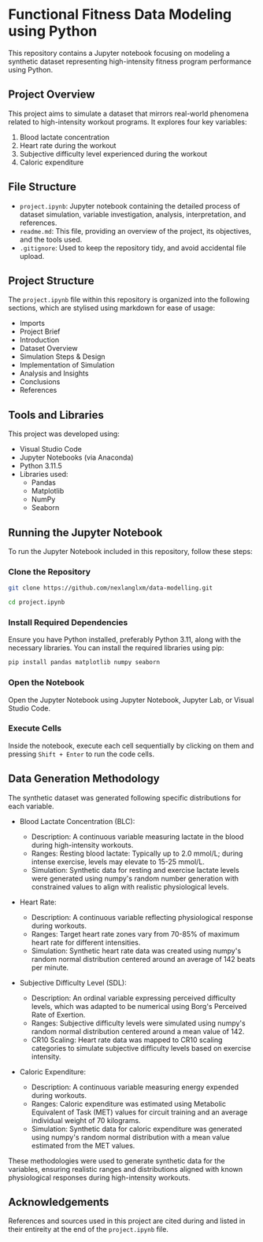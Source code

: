# Functional Fitness Data Modeling using Python

This repository contains a Jupyter notebook focusing on modeling a synthetic dataset representing high-intensity fitness program performance using Python.

## Project Overview

This project aims to simulate a dataset that mirrors real-world phenomena related to high-intensity workout programs. It explores four key variables:

1. Blood lactate concentration
2. Heart rate during the workout
3. Subjective difficulty level experienced during the workout
4. Caloric expenditure

## File Structure

- `project.ipynb`: Jupyter notebook containing the detailed process of dataset simulation, variable investigation, analysis, interpretation, and references.
- `readme.md`: This file, providing an overview of the project, its objectives, and the tools used.
- `.gitignore`: Used to keep the repository tidy, and avoid accidental file upload.

## Project Structure

The `project.ipynb` file within this repository is organized into the following sections, which are stylised using markdown for ease of usage:

- Imports
- Project Brief
- Introduction
- Dataset Overview
- Simulation Steps & Design
- Implementation of Simulation
- Analysis and Insights
- Conclusions
- References

## Tools and Libraries

This project was developed using:

- Visual Studio Code
- Jupyter Notebooks (via Anaconda)
- Python 3.11.5
- Libraries used:
  - Pandas
  - Matplotlib
  - NumPy
  - Seaborn

## Running the Jupyter Notebook

To run the Jupyter Notebook included in this repository, follow these steps:

### Clone the Repository

```bash
git clone https://github.com/nexlanglxm/data-modelling.git
```

```bash
cd project.ipynb
```

### Install Required Dependencies

Ensure you have Python installed, preferably Python 3.11, along with the necessary libraries. You can install the required libraries using pip:

```bash
pip install pandas matplotlib numpy seaborn
```

### Open the Notebook

Open the Jupyter Notebook using Jupyter Notebook, Jupyter Lab, or Visual Studio Code.

### Execute Cells

Inside the notebook, execute each cell sequentially by clicking on them and pressing `Shift + Enter` to run the code cells.

## Data Generation Methodology

The synthetic dataset was generated following specific distributions for each variable.

- Blood Lactate Concentration (BLC):
  - Description: A continuous variable measuring lactate in the blood during high-intensity workouts.
  - Ranges: Resting blood lactate: Typically up to 2.0 mmol/L; during intense exercise, levels may elevate to 15-25 mmol/L.
  - Simulation: Synthetic data for resting and exercise lactate levels were generated using numpy's random number generation with constrained values to align with realistic physiological levels.

- Heart Rate:
  - Description: A continuous variable reflecting physiological response during workouts.
  - Ranges: Target heart rate zones vary from 70-85% of maximum heart rate for different intensities.
  - Simulation: Synthetic heart rate data was created using numpy's random normal distribution centered around an average of 142 beats per minute.

- Subjective Difficulty Level (SDL):
  - Description: An ordinal variable expressing perceived difficulty levels, which was adapted to be numerical using Borg's Perceived Rate of Exertion.
  - Ranges: Subjective difficulty levels were simulated using numpy's random normal distribution centered around a mean value of 142.
  - CR10 Scaling: Heart rate data was mapped to CR10 scaling categories to simulate subjective difficulty levels based on exercise intensity.

- Caloric Expenditure:
  - Description: A continuous variable measuring energy expended during workouts.
  - Ranges: Caloric expenditure was estimated using Metabolic Equivalent of Task (MET) values for circuit training and an average individual weight of 70 kilograms.
  - Simulation: Synthetic data for caloric expenditure was generated using numpy's random normal distribution with a mean value estimated from the MET values.
  
These methodologies were used to generate synthetic data for the variables, ensuring realistic ranges and distributions aligned with known physiological responses during high-intensity workouts.

## Acknowledgements

References and sources used in this project are cited during and listed in their entireity at the end of the `project.ipynb` file.
